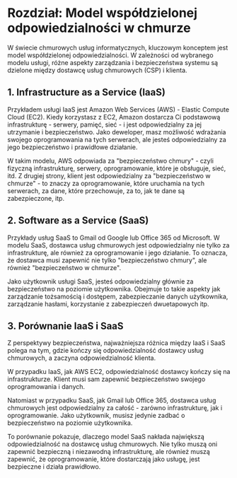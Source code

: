 # Rozdział: Model współdzielonej odpowiedzialności w chmurze

W świecie chmurowych usług informatycznych, kluczowym konceptem jest model współdzielonej odpowiedzialności. W zależności od wybranego modelu usługi, różne aspekty zarządzania i bezpieczeństwa systemu są dzielone między dostawcę usług chmurowych (CSP) i klienta.

## 1. Infrastructure as a Service (IaaS)

Przykładem usługi IaaS jest Amazon Web Services (AWS) - Elastic Compute Cloud (EC2). Kiedy korzystasz z EC2, Amazon dostarcza Ci podstawową infrastrukturę - serwery, pamięć, sieć - i jest odpowiedzialny za jej utrzymanie i bezpieczeństwo. Jako deweloper, masz możliwość wdrażania swojego oprogramowania na tych serwerach, ale jesteś odpowiedzialny za jego bezpieczeństwo i prawidłowe działanie.

W takim modelu, AWS odpowiada za "bezpieczeństwo chmury" - czyli fizyczną infrastrukturę, serwery, oprogramowanie, które je obsługuje, sieć, itd. Z drugiej strony, klient jest odpowiedzialny za "bezpieczeństwo w chmurze" - to znaczy za oprogramowanie, które uruchamia na tych serwerach, za dane, które przechowuje, za to, jak te dane są zabezpieczone, itp.

## 2. Software as a Service (SaaS)

Przykłady usług SaaS to Gmail od Google lub Office 365 od Microsoft. W modelu SaaS, dostawca usług chmurowych jest odpowiedzialny nie tylko za infrastrukturę, ale również za oprogramowanie i jego działanie. To oznacza, że dostawca musi zapewnić nie tylko "bezpieczeństwo chmury", ale również "bezpieczeństwo w chmurze".

Jako użytkownik usługi SaaS, jesteś odpowiedzialny głównie za bezpieczeństwo na poziomie użytkownika. Obejmuje to takie aspekty jak zarządzanie tożsamością i dostępem, zabezpieczanie danych użytkownika, zarządzanie hasłami, korzystanie z zabezpieczeń dwuetapowych itp.

## 3. Porównanie IaaS i SaaS

Z perspektywy bezpieczeństwa, najważniejsza różnica między IaaS i SaaS polega na tym, gdzie kończy się odpowiedzialność dostawcy usług chmurowych, a zaczyna odpowiedzialność klienta.

W przypadku IaaS, jak AWS EC2, odpowiedzialność dostawcy kończy się na infrastrukturze. Klient musi sam zapewnić bezpieczeństwo swojego oprogramowania i danych.

Natomiast w przypadku SaaS, jak Gmail lub Office 365, dostawca usług chmurowych jest odpowiedzialny za całość - zarówno infrastrukturę, jak i oprogramowanie. Jako użytkownik, musisz jedynie zadbać o bezpieczeństwo na poziomie użytkownika.

To porównanie pokazuje, dlaczego model SaaS nakłada największą odpowiedzialność na dostawcę usług chmurowych. Nie tylko muszą oni zapewnić bezpieczną i niezawodną infrastrukturę, ale również muszą zapewnić, że oprogramowanie, które dostarczają jako usługę, jest bezpieczne i działa prawidłowo.